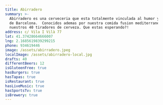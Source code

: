 ```yaml
---
title: Abirradero
summary: >-
  Abirradero es una cerveceria que esta totalmente vinculada al humor y al ritmo
  de Barcelona.  Conocidos ademas por nuestra comida fusion mediterranea y por
  nuestros 40 tiradores de cerveza. Que estas esperando?!
address: c/ Vila I Vilà 77
lat: 41.37428664666007
lng: 2.1685619839299215
phone: 934619446
image: /assets/abirradero.jpeg
localImage: /assets/abirradero-local.jpg
drafts: 40
differentBeers: 12
isGluteenFree: true
hasBurgers: true
hasTapas: true
isRestaurant: true
hasLiveMusic: true
hasSportsTv: true
isBrewery: true
---
```


